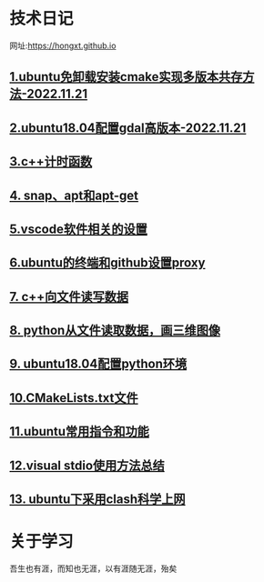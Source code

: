 # 技术日记  
网址:https://hongxt.github.io  
## [1.ubuntu免卸载安装cmake实现多版本共存方法-2022.11.21](https://github.com/hongxt/hongxt.github.io/issues/1)
## [2.ubuntu18.04配置gdal高版本-2022.11.21](https://github.com/hongxt/hongxt.github.io/issues/2)
## [3.c++计时函数](https://github.com/hongxt/hongxt.github.io/issues/3)
## [4. snap、apt和apt-get](https://github.com/hongxt/hongxt.github.io/issues/4)
## [5.vscode软件相关的设置](https://github.com/hongxt/hongxt.github.io/issues/5)
## [6.ubuntu的终端和github设置proxy](https://github.com/hongxt/hongxt.github.io/issues/6)
## [7. c++向文件读写数据](https://github.com/hongxt/hongxt.github.io/issues/7)
## [8. python从文件读取数据，画三维图像](https://github.com/hongxt/hongxt.github.io/issues/8)
## [9. ubuntu18.04配置python环境](https://github.com/hongxt/hongxt.github.io/issues/9)
## [10.CMakeLists.txt文件 ](https://github.com/hongxt/hongxt.github.io/issues/10)

##  [11.ubuntu常用指令和功能](https://github.com/hongxt/hongxt.github.io/issues/11)
## [12.visual stdio使用方法总结  ](https://github.com/hongxt/hongxt.github.io/issues/12)
## [13. ubuntu下采用clash科学上网](https://github.com/hongxt/hongxt.github.io/issues/13)
# 关于学习  
吾生也有涯，而知也无涯，以有涯随无涯，殆矣

